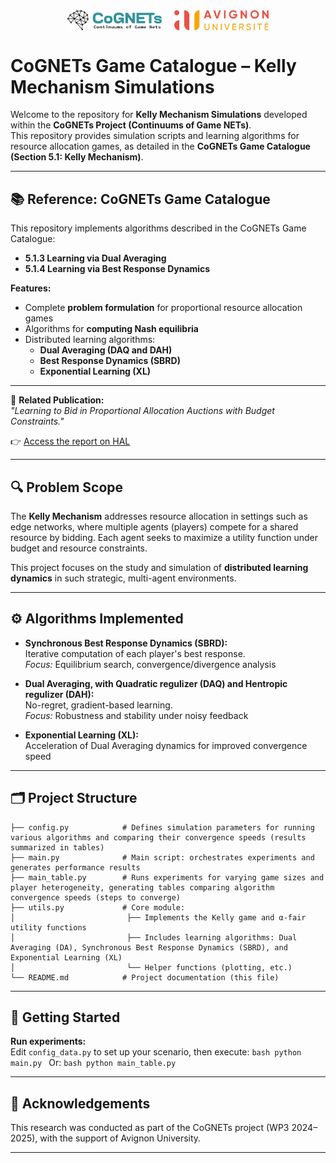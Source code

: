 <div align="center" style="display: flex; justify-content: center; align-items: center; gap: 20px;">
    <img src="cognetslogo1.png" alt="CoGNETs Logo" style="width: 30%;">
    <img src="avignon_university_logo.png" alt="Avignon University Logo" style="width: 30%;">
</div>

# CoGNETs Game Catalogue – Kelly Mechanism Simulations

Welcome to the repository for **Kelly Mechanism Simulations** developed within the **CoGNETs Project (Continuums of Game NETs)**.  
This repository provides simulation scripts and learning algorithms for resource allocation games, as detailed in the **CoGNETs Game Catalogue (Section 5.1: Kelly Mechanism)**.

---

## 📚 Reference: CoGNETs Game Catalogue

This repository implements algorithms described in the CoGNETs Game Catalogue:

- **5.1.3 Learning via Dual Averaging**
- **5.1.4 Learning via Best Response Dynamics**

**Features:**
- Complete **problem formulation** for proportional resource allocation games
- Algorithms for **computing Nash equilibria**
- Distributed learning algorithms:
  - **Dual Averaging (DAQ and DAH)**
  - **Best Response Dynamics (SBRD)**
  - **Exponential Learning (XL)**

---

📄 **Related Publication:**  
_"Learning to Bid in Proportional Allocation Auctions with Budget Constraints."_

👉 [Access the report on HAL](https://hal.archives-ouvertes.fr/hal-XXXXXXX) <br>

---

## 🔍 Problem Scope

The **Kelly Mechanism** addresses resource allocation in settings such as edge networks, where multiple agents (players) compete for a shared resource by bidding.
Each agent seeks to maximize a utility function under budget and resource constraints.

This project focuses on the study and simulation of **distributed learning dynamics** in such strategic, multi-agent environments.

---

## ⚙️ Algorithms Implemented

- **Synchronous Best Response Dynamics (SBRD):**  
  Iterative computation of each player's best response.  
  _Focus:_ Equilibrium search, convergence/divergence analysis

- **Dual Averaging, with Quadratic regulizer (DAQ) and Hentropic regulizer (DAH):**  
  No-regret, gradient-based learning.  
  _Focus:_ Robustness and stability under noisy feedback

- **Exponential Learning (XL):**  
  Acceleration of Dual Averaging dynamics for improved convergence speed

---

## 🗂️ Project Structure

```
├── config.py            # Defines simulation parameters for running various algorithms and comparing their convergence speeds (results summarized in tables)
├── main.py              # Main script: orchestrates experiments and generates performance results
├── main_table.py        # Runs experiments for varying game sizes and player heterogeneity, generating tables comparing algorithm convergence speeds (steps to converge)
├── utils.py             # Core module:
│                         ├── Implements the Kelly game and α-fair utility functions
│                         ├── Includes learning algorithms: Dual Averaging (DA), Synchronous Best Response Dynamics (SBRD), and Exponential Learning (XL)
│                         └── Helper functions (plotting, etc.)
└── README.md            # Project documentation (this file)
```

---

## 🚀 Getting Started

 **Run experiments:**  
   Edit `config_data.py` to set up your scenario, then execute:
    ```bash
    python main.py
    ```
    Or:
       ```bash
    python main_table.py
    ```

---

## 🤝 Acknowledgements

This research was conducted as part of the CoGNETs project (WP3 2024–2025), with the support of Avignon University.

---
